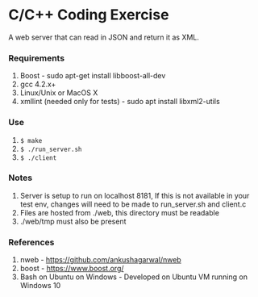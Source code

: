 # C/C++ Coding Exercise
A web server that can read in JSON and return it as XML.

### Requirements
1) Boost - sudo apt-get install libboost-all-dev
2) gcc 4.2.x+
3) Linux/Unix or MacOS X
4) xmllint (needed only for tests) - sudo apt install libxml2-utils

### Use
1) ```$ make```
2) ```$ ./run_server.sh```
3) ```$ ./client```

### Notes
1) Server is setup to run on localhost 8181, If this is not available in your test env, changes will need to be made to run_server.sh and client.c
3) Files are hosted from ./web, this directory must be readable 
4) ./web/tmp must also be present

### References
1) nweb - https://github.com/ankushagarwal/nweb
2) boost - https://www.boost.org/
3) Bash on Ubuntu on Windows - Developed on Ubuntu VM running on Windows 10
